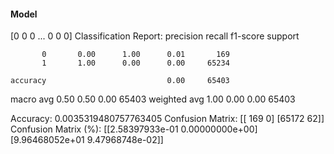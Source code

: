 #### Model
[0 0 0 ... 0 0 0]
Classification Report:
              precision    recall  f1-score   support

           0       0.00      1.00      0.01       169
           1       1.00      0.00      0.00     65234

    accuracy                           0.00     65403
   macro avg       0.50      0.50      0.00     65403
weighted avg       1.00      0.00      0.00     65403

Accuracy: 0.0035319480757763405
Confusion Matrix:
[[  169     0]
 [65172    62]]
Confusion Matrix (%):
[[2.58397933e-01 0.00000000e+00]
 [9.96468052e+01 9.47968748e-02]]
